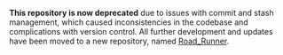 **This repository is now deprecated** due to issues with commit and stash management, which caused inconsistencies in the codebase and complications with version control. All further development and updates have been moved to a new repository, named [Road_Runner](https://github.com/RayTzie/Road_Runner).
